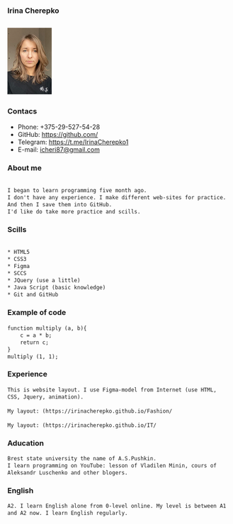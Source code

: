 ### Irina Cherepko

![](img_100.png)
---

### Contacs


* Phone: +375-29-527-54-28
* GitHub: https://github.com/
* Telegram: https://t.me/IrinaCherepko1
* E-mail: icheri87@gmail.com


### About me

```

I began to learn programming five month ago.
I don't have any experience. I make different web-sites for practice. And then I save them into GitHub.
I'd like do take more practice and scills.

```

### Scills
```

* HTML5
* CSS3
* Figma
* SCCS
* JQuery (use a little)
* Java Script (basic knowledge)
* Git and GitHub

```

### Example of code

```
function multiply (a, b){
    c = a * b;
    return c;
}
multiply (1, 1);

```
### Experience

```
This is website layout. I use Figma-model from Internet (use HTML, CSS, Jquery, animation).

My layout: (https://irinacherepko.github.io/Fashion/

My layout: (https://irinacherepko.github.io/IT/

```

### Aducation

```
Brest state university the name of A.S.Pushkin.
I learn programming on YouTube: lesson of Vladilen Minin, cours of Aleksandr Luschenko and other blogers.

```

### English

```
A2. I learn English alone from 0-level online. My level is between A1 and A2 now. I learn English regularly.
```